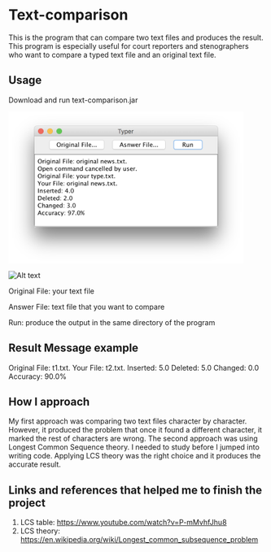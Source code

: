 # Text-comparison
This is the program that can compare two text files and produces the result. This program is especially useful for court reporters and stenographers who want to compare a typed text file and an original text file.  

## Usage

Download and run text-comparison.jar

<img align="center" src="/imagesforReadMe/program.png"  height="300" weight="420">

![Alt text](/imagesforReadMe/result.png?raw=true )

Original File: your text file

Answer File: text file that you want to compare

Run: produce the output in the same directory of the program 

## Result Message example
Original File: t1.txt.
Your File: t2.txt.
Inserted: 5.0
Deleted: 5.0
Changed: 0.0
Accuracy: 90.0%

## How I approach
My first approach was comparing two text files character by character. However, it produced the problem that once it found a different character, it marked the rest of characters are wrong. 
The second approach was using Longest Common Sequence theory. I needed to study before I jumped into writing code. 
Applying LCS theory was the right choice and it produces the accurate result. 

## Links and references that helped me to finish the project 
1. LCS table: https://www.youtube.com/watch?v=P-mMvhfJhu8
2. LCS theory: https://en.wikipedia.org/wiki/Longest_common_subsequence_problem

